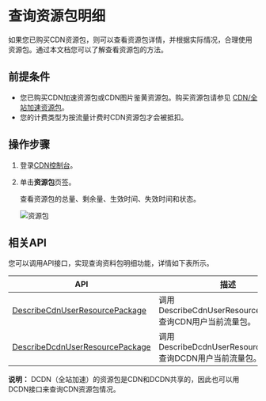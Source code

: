 # 查询资源包明细

如果您已购买CDN资源包，则可以查看资源包详情，并根据实际情况，合理使用资源包。通过本文档您可以了解查看资源包的方法。

## 前提条件

-   您已购买CDN加速资源包或CDN图片鉴黄资源包。购买资源包请参见 [CDN/全站加速资源包](https://common-buy.aliyun.com/?commodityCode=dcdnpaybag#/buy)。
-   您的计费类型为按流量计费时CDN资源包才会被抵扣。

## 操作步骤

1.  登录[CDN控制台](https://cdn.console.aliyun.com)。
2.  单击**资源包**页签。

    查看资源包的总量、剩余量、生效时间、失效时间和状态。

    ![资源包](https://static-aliyun-doc.oss-accelerate.aliyuncs.com/assets/img/zh-CN/2044459951/p51553.png)


## 相关API

您可以调用API接口，实现查询资料包明细功能，详情如下表所示。

|API|描述|
|---|--|
|[DescribeCdnUserResourcePackage](https://help.aliyun.com/document_detail/91171.htm)|调用DescribeCdnUserResourcePackage查询CDN用户当前流量包。|
|[DescribeDcdnUserResourcePackage](https://help.aliyun.com/document_detail/131648.html)|调用DescribeDcdnUserResourcePackage查询DCDN用户当前流量包。|

**说明：** DCDN（全站加速）的资源包是CDN和DCDN共享的，因此也可以用DCDN接口来查询CDN资源包情况。


